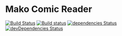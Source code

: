 # Mako Comic Reader
[![Build Status](https://travis-ci.org/LordDeimos/Mako.svg?branch=master)](https://travis-ci.org/LordDeimos/Mako) [![Build status](https://ci.appveyor.com/api/projects/status/dt9x751u4dasgjfe?svg=true)](https://ci.appveyor.com/project/LordDeimos/mako) [![dependencies Status](https://david-dm.org/LordDeimos/Mako/status.svg)](https://david-dm.org/LordDeimos/Mako) [![devDependencies Status](https://david-dm.org/LordDeimos/Mako/dev-status.svg)](https://david-dm.org/LordDeimos/Mako?type=dev)
